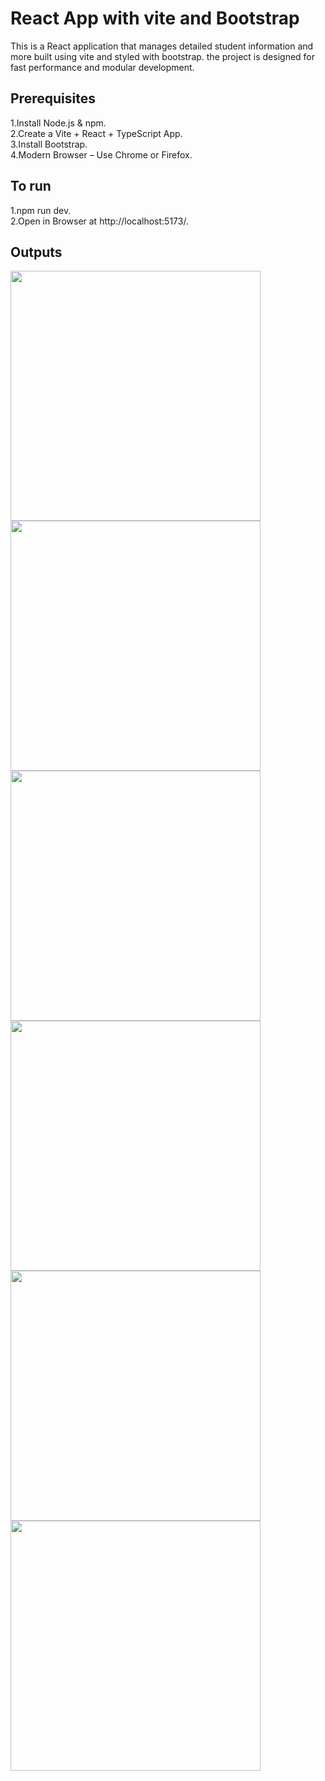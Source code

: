 # React App with vite and Bootstrap
This is a React application that manages detailed student information and more  built using vite and styled with bootstrap.
the project is designed for fast performance and modular development.

## Prerequisites
1.Install Node.js & npm.  
2.Create a Vite + React + TypeScript App.  
3.Install Bootstrap.      
4.Modern Browser – Use Chrome or Firefox.  

## To run
1.npm run dev.  
2.Open in Browser at http://localhost:5173/.  

## Outputs
<img src="https://github.com/user-attachments/assets/445c02a5-f431-4a58-a8bc-a0bf20d4e2c6" width="400" />
<img src="https://github.com/user-attachments/assets/b9d532f1-a309-4c2e-b26d-9c61175e9035" width="400" />
<img src="https://github.com/user-attachments/assets/4cb00c4f-2b49-41a3-8c43-5de3a2333aa7" width="400" />
<img src="https://github.com/user-attachments/assets/03cbdb58-8f55-43b4-a938-d61a202e119d" width="400" />
<img src="https://github.com/user-attachments/assets/569e2c5e-ecc4-43fc-905a-92dbb160471e" width="400" />
<img src="https://github.com/user-attachments/assets/ad5a1bbd-c0b0-449c-b548-90e6aeb3511d" width="400" />

